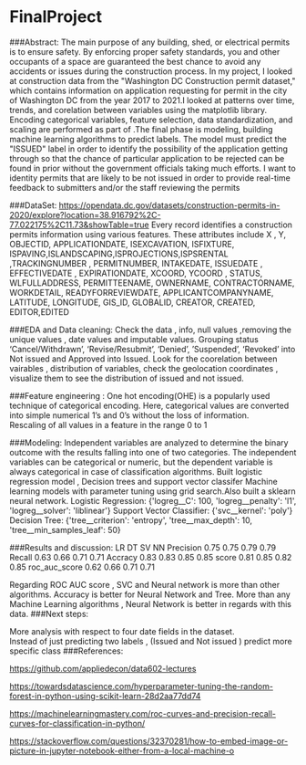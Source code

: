 # FinalProject
###Abstract:
The main purpose of any building, shed, or electrical permits is to ensure safety. By enforcing proper safety standards, you and other occupants of a space are guaranteed the best chance to avoid any accidents or issues during the construction process. In my project, I looked at construction data from the "Washington DC Construction permit dataset," which contains information on application requesting for permit in the city of Washington DC from the year 2017 to 2021.I looked at patterns over time, trends, and  corelation between variables using the matplotlib library. Encoding categorical variables, feature selection, data standardization, and scaling are performed as part of .The final phase is modeling, building machine learning algorithms to predict labels. The model must predict the "ISSUED" label in order to identify the possibility of the application getting through so that the chance of particular application to be rejected can be found in prior without the government officials taking much efforts. I want to identity permits that are likely to be not issued in order to provide real-time feedback to submitters and/or the staff reviewing the permits

###DataSet:
https://opendata.dc.gov/datasets/construction-permits-in-2020/explore?location=38.916792%2C-77.022175%2C11.73&showTable=true
Every record identifies a construction permits information using various features. These attributes include   X , Y, OBJECTID, APPLICATIONDATE, ISEXCAVATION, ISFIXTURE, ISPAVING,ISLANDSCAPING,ISPROJECTIONS,ISPSRENTAL ,TRACKINGNUMBER , PERMITNUMBER, INTAKEDATE, ISSUEDATE , EFFECTIVEDATE , EXPIRATIONDATE, XCOORD, YCOORD , STATUS, WLFULLADDRESS, PERMITTEENAME, OWNERNAME, CONTRACTORNAME, WORKDETAIL, READYFORREVIEWDATE, APPLICANTCOMPANYNAME, LATITUDE, LONGITUDE, GIS_ID, GLOBALID, CREATOR, CREATED, EDITOR,EDITED

###EDA and Data cleaning:
Check the data , info, null values ,removing the unique values , date values and imputable values. Grouping  status ‘Cancel/Withdrawn’, ‘Revise/Resubmit’, ‘Denied’, ’Suspended’, ‘Revoked’  into Not issued and Approved into Issued. Look for the coorelation between vairables , distribution of variables, check the geolocation coordinates , visualize them to see the distribution of issued and not issued.

###Feature engineering :
One hot encoding(OHE)  is a popularly used technique of categorical encoding. Here, categorical values are converted into simple numerical 1’s and 0’s without the loss of information.  
Rescaling of all values in a feature in the range 0 to 1

###Modeling:
Independent variables are analyzed to determine the binary outcome with the results falling into one of two categories. The independent variables can be categorical or numeric, but the dependent variable is always categorical in case of classification algorithms. Built logistic regression model , Decision trees and support vector classifer Machine learning models with  parameter tuning using grid search.Also built a sklearn neural network. 
Logistic Regression:
{'logreg__C': 100, 'logreg__penalty': 'l1', 'logreg__solver': 'liblinear'}
Support Vector Classifier:
{'svc__kernel': 'poly'}
Decision Tree:
{'tree__criterion': 'entropy',
 'tree__max_depth': 10,
 'tree__min_samples_leaf': 50}
 
###Results and discussion:
              LR      DT  SV     NN
Precision	    0.75	0.75	0.79	0.79
Recall	      0.63	0.66	0.71	0.71
Accracy	      0.83	0.83	0.85	0.85
score	        0.81	0.85	0.82	0.85
roc_auc_score	0.62	0.66	0.71	0.71

Regarding ROC AUC score , SVC and Neural network is more than other algorithms. Accuracy is better for Neural Network and Tree. More than any Machine Learning algorithms , Neural Network is better in regards with this data.
###Next steps:
    
More analysis with respect to four date fields in the dataset.                                       
Instead of just predicting two labels , (Issued and Not issued ) predict more specific class
###References:

https://github.com/appliedecon/data602-lectures

https://towardsdatascience.com/hyperparameter-tuning-the-random-forest-in-python-using-scikit-learn-28d2aa77dd74

https://machinelearningmastery.com/roc-curves-and-precision-recall-curves-for-classification-in-python/

https://stackoverflow.com/questions/32370281/how-to-embed-image-or-picture-in-jupyter-notebook-either-from-a-local-machine-o

